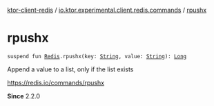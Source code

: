 [ktor-client-redis](../index.md) / [io.ktor.experimental.client.redis.commands](index.md) / [rpushx](./rpushx.md)

# rpushx

`suspend fun `[`Redis`](../io.ktor.experimental.client.redis/-redis/index.md)`.rpushx(key: `[`String`](https://kotlinlang.org/api/latest/jvm/stdlib/kotlin/-string/index.html)`, value: `[`String`](https://kotlinlang.org/api/latest/jvm/stdlib/kotlin/-string/index.html)`): `[`Long`](https://kotlinlang.org/api/latest/jvm/stdlib/kotlin/-long/index.html)

Append a value to a list, only if the list exists

https://redis.io/commands/rpushx

**Since**
2.2.0

